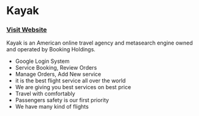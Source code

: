 # Kayak

### [Visit Website](https://react-firebase-authentic-b87de.web.app/)

Kayak is an American online travel agency and metasearch engine owned and operated by Booking Holdings.

- Google Login System
- Service Booking, Review Orders
- Manage Orders, Add New service
- it is the best flight service all over the world
- We are giving you best services on best price
- Travel with comfortably
- Passengers safety is our first priority
- We have many kind of flights
